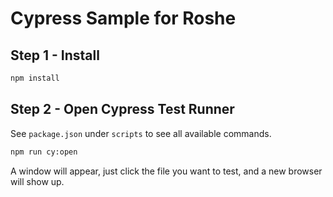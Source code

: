 # Cypress Sample for Roshe

## Step 1 - Install

```bash
npm install
```

## Step 2 - Open Cypress Test Runner

See `package.json` under `scripts` to see all available commands.

```bash
npm run cy:open
```

A window will appear, just click the file you want to test, and a new browser will show up.